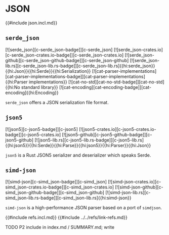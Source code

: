 # JSON

{{#include json.incl.md}}

## `serde_json`

[![serde_json][c-serde_json-badge]][c-serde_json] [![serde_json-crates.io][c-serde_json-crates.io-badge]][c-serde_json-crates.io] [![serde_json-github][c-serde_json-github-badge]][c-serde_json-github] [![serde_json-lib.rs][c-serde_json-lib.rs-badge]][c-serde_json-lib.rs]{{hi:serde_json}}{{hi:Json}}{{hi:Serde}}{{hi:Serialization}} [![cat-parser-implementations][cat-parser-implementations-badge]][cat-parser-implementations]{{hi:Parser implementations}} [![cat-no-std][cat-no-std-badge]][cat-no-std]{{hi:No standard library}} [![cat-encoding][cat-encoding-badge]][cat-encoding]{{hi:Encoding}}

`serde_json` offers a JSON serialization file format.

## `json5`

[![json5][c-json5-badge]][c-json5] [![json5-crates.io][c-json5-crates.io-badge]][c-json5-crates.io] [![json5-github][c-json5-github-badge]][c-json5-github] [![json5-lib.rs][c-json5-lib.rs-badge]][c-json5-lib.rs]{{hi:json5}}{{hi:Serde}}{{hi:Parse}}{{hi:json5}}{{hi:Parser}}{{hi:Json}}

`json5` is a Rust JSON5 serializer and deserializer which speaks Serde.

## `simd-json`

[![simd-json][c-simd_json-badge]][c-simd_json] [![simd-json-crates.io][c-simd_json-crates.io-badge]][c-simd_json-crates.io] [![simd-json-github][c-simd_json-github-badge]][c-simd_json-github] [![simd-json-lib.rs][c-simd_json-lib.rs-badge]][c-simd_json-lib.rs]{{hi:simd-json}}

`simd-json` is a high-performance JSON parser based on a port of `simdjson`.

{{#include refs.incl.md}}
{{#include ../../refs/link-refs.md}}

<div class="hidden">
TODO P2 include in index.md / SUMMARY.md; write
</div>
